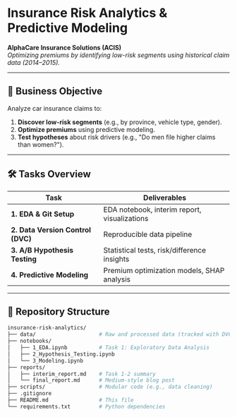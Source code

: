 # Insurance Risk Analytics & Predictive Modeling  
**AlphaCare Insurance Solutions (ACIS)**  
*Optimizing premiums by identifying low-risk segments using historical claim data (2014–2015).*

---

## 📌 Business Objective  
Analyze car insurance claims to:  
1. **Discover low-risk segments** (e.g., by province, vehicle type, gender).  
2. **Optimize premiums** using predictive modeling.  
3. **Test hypotheses** about risk drivers (e.g., "Do men file higher claims than women?").  

---

## 🛠️ Tasks Overview  
| Task | Deliverables |  
|------|-------------|  
| **1. EDA & Git Setup** | EDA notebook, interim report, visualizations |  
| **2. Data Version Control (DVC)** | Reproducible data pipeline |  
| **3. A/B Hypothesis Testing** | Statistical tests, risk/difference insights |  
| **4. Predictive Modeling** | Premium optimization models, SHAP analysis |  

---

## 📂 Repository Structure  
```bash
insurance-risk-analytics/  
├── data/                    # Raw and processed data (tracked with DVC)  
├── notebooks/  
│   ├── 1_EDA.ipynb          # Task 1: Exploratory Data Analysis  
│   ├── 2_Hypothesis_Testing.ipynb  
│   └── 3_Modeling.ipynb  
├── reports/  
│   ├── interim_report.md    # Task 1-2 summary  
│   └── final_report.md      # Medium-style blog post  
├── scripts/                 # Modular code (e.g., data cleaning)  
├── .gitignore  
├── README.md                # This file  
└── requirements.txt         # Python dependencies  
